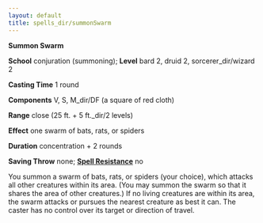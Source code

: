 ```yaml
---
layout: default
title: spells_dir/summonSwarm
---
```

 **Summon Swarm**

**School** conjuration (summoning); **Level** bard 2, druid 2, sorcerer_dir/wizard 2

**Casting Time** 1 round

**Components** V, S, M_dir/DF (a square of red cloth)

**Range** close (25 ft. + 5 ft._dir/2 levels)

**Effect** one swarm of bats, rats, or spiders

**Duration** concentration + 2 rounds

**Saving Throw** none; **[Spell Resistance](../../glossary#_spell-resistance)** no

You summon a swarm of bats, rats, or spiders (your choice), which attacks all other creatures within its area. (You may summon the swarm so that it shares the area of other creatures.) If no living creatures are within its area, the swarm attacks or pursues the nearest creature as best it can. The caster has no control over its target or direction of travel.

